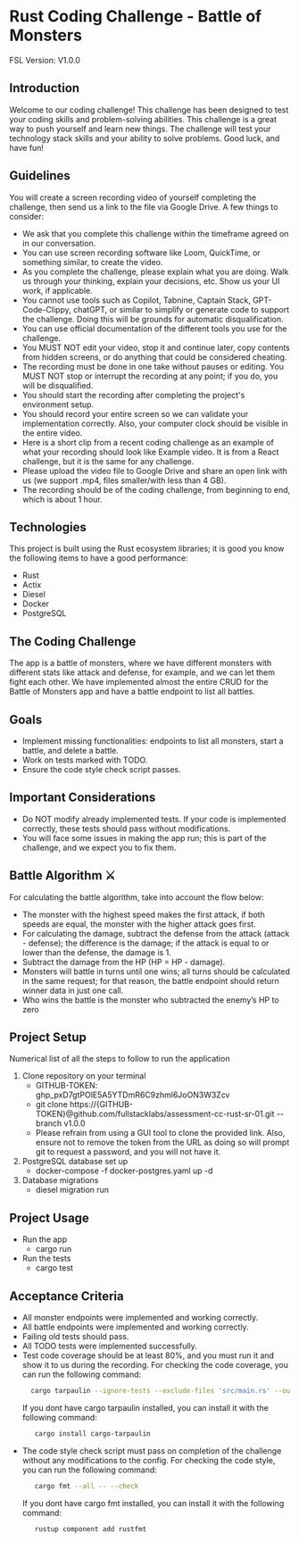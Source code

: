 # Rust Coding Challenge - Battle of Monsters
FSL Version: V1.0.0

## Introduction
Welcome to our coding challenge! This challenge has been designed to test your coding skills and problem-solving abilities. This challenge is a great way to push yourself and learn new things. The challenge will test your technology stack skills and your ability to solve problems. Good luck, and have fun!

## Guidelines
You will create a screen recording video of yourself completing the challenge, then send us a link to the file via Google Drive. A few things to consider:

- We ask that you complete this challenge within the timeframe agreed on in our conversation.
- You can use screen recording software like Loom, QuickTime, or something similar, to create the video.
- As you complete the challenge, please explain what you are doing. Walk us through your thinking, explain your decisions, etc. Show us your UI work, if applicable.
- You cannot use tools such as Copilot, Tabnine, Captain Stack, GPT-Code-Clippy, chatGPT, or similar to simplify or generate code to support the challenge. Doing this will be grounds for automatic disqualification.
- You can use official documentation of the different tools you use for the challenge.
- You MUST NOT edit your video, stop it and continue later, copy contents from hidden screens, or do anything that could be considered cheating.
- The recording must be done in one take without pauses or editing. You MUST NOT stop or interrupt the recording at any point; if you do, you will be disqualified.
- You should start the recording after completing the project's environment setup.
- You should record your entire screen so we can validate your implementation correctly. Also, your computer clock should be visible in the entire video.
- Here is a short clip from a recent coding challenge as an example of what your recording should look like Example video. It is from a React challenge, but it is the same for any challenge.
- Please upload the video file to Google Drive and share an open link with us (we support .mp4, files smaller/with less than 4 GB).
- The recording should be of the coding challenge, from beginning to end, which is about 1 hour.

## Technologies
This project is built using the Rust ecosystem libraries; it is good you know the following items to have a good performance:
- Rust
- Actix
- Diesel
- Docker
- PostgreSQL

## The Coding Challenge
The app is a battle of monsters, where we have different monsters with different stats like attack and defense, for example, and we can let them fight each other.
We have implemented almost the entire CRUD for the Battle of Monsters app and have a battle endpoint to list all battles.

## Goals
- Implement missing functionalities: endpoints to list all monsters, start a battle, and delete a battle.
- Work on tests marked with TODO.
- Ensure the code style check script passes.

## Important Considerations
- Do NOT modify already implemented tests. If your code is implemented correctly, these tests should pass without modifications.
- You will face some issues in making the app run; this is part of the challenge, and we expect you to fix them.

## Battle Algorithm ⚔️
For calculating the battle algorithm, take into account the flow below:
- The monster with the highest speed makes the first attack, if both speeds are equal, the monster with the higher attack goes first.
- For calculating the damage, subtract the defense from the attack (attack - defense); the difference is the damage; if the attack is equal to or lower than the defense, the damage is 1.
- Subtract the damage from the HP (HP = HP - damage).
- Monsters will battle in turns until one wins; all turns should be calculated in the same request; for that reason, the battle endpoint should return winner data in just one call.
- Who wins the battle is the monster who subtracted the enemy’s HP to zero

## Project Setup
Numerical list of all the steps to follow to run the application
1. Clone repository on your terminal
   - GITHUB-TOKEN: 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
   - git clone https://{GITHUB-TOKEN}@github.com/fullstacklabs/assessment-cc-rust-sr-01.git --branch v1.0.0
   - Please refrain from using a GUI tool to clone the provided link. Also, ensure not to remove the token from the URL as doing so will prompt git to request a password, and you will not have it.
2. PostgreSQL database set up
   - docker-compose -f docker-postgres.yaml up -d
3. Database migrations
   - diesel migration run
​
## Project Usage
- Run the app
  - cargo run
- Run the tests
  - cargo test
​
## Acceptance Criteria
- All monster endpoints were implemented and working correctly.
- All battle endpoints were implemented and working correctly.
- Failing old tests should pass.
- All TODO tests were implemented successfully.
- Test code coverage should be at least 80%, and you must run it and show it to us during the recording.
  For checking the code coverage, you can run the following command:
  ```bash
    cargo tarpaulin --ignore-tests --exclude-files 'src/main.rs' --out Html --output-dir ./target/tarpaulin
  ```
   If you dont have cargo tarpaulin installed, you can install it with the following command:
   ```bash
      cargo install cargo-tarpaulin
   ```
- The code style check script must pass on completion of the challenge without any modifications to the config. For checking the code style, you can run the following command:
   ```bash
      cargo fmt --all -- --check
   ```
   If you dont have cargo fmt installed, you can install it with the following command:
   ```bash
      rustup component add rustfmt
   ```


